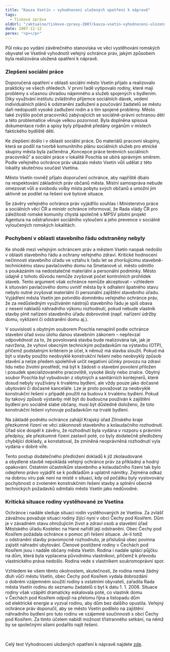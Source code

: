 ```yaml
---
title: "Kauza Vsetín – vyhodnocení uložených opatření k nápravě"
tags:
  - Tisková zpráva
oldUrl: "/aktualne/tiskove-zpravy-2007/kauza-vsetin-vyhodnoceni-ulozenych-opatreni-k-naprave"
date: 2007-12-12
perex: "<p></p>"
---
```


<!-- imported from the old website -->

<p class="Normln-web">Půl roku po vydání závěrečného stanoviska ve věci vystěhování romských obyvatel ve Vsetíně vyhodnotil veřejný ochránce práv, jakým způsobem byla realizována uložená opatření k nápravě.</p><h3 class="Nadpis2">Zlepšení sociální práce</h3><p class="Normln-web">Doporučená opatření v oblasti sociální město Vsetín přijalo a realizovalo prakticky ve všech ohledech. V první řadě vytipovalo rodiny, které mají problémy s včasnou úhradou nájemného a služeb spojených s bydlením. Díky využívání institutu zvláštního příjemce sociálních dávek, vedení individuálních plánů k odstranění zadlužení a poučování žadatelů se městu daří nedopustit vysoké zadlužení rodin a s tím spojené problémy. Město také zvýšilo počet pracovníků zabývajících se sociálně-právní ochranou dětí a této problematice věnuje velkou pozornost. Byla doplněna spisová dokumentace rodin a spisy byly případně předány orgánům v místech faktického bydliště dětí.</p><p class="Normln-web">Ke zlepšení došlo i v oblasti sociální práce. Do materiálů pracovní skupiny, která se podílí na tvorbě komunitního plánu sociálních služeb pro etnické skupiny města byla začleněna „Koncepce práce terénních sociálních pracovníků“ a sociální práce v lokalitě Poschla se ubírá správným směrem. Podle veřejného ochránce práv ukázalo město Vsetín vůli udělat z této lokality skutečnou součást Vsetína.</p><p class="Normln-web">Město Vsetín rovněž přijalo doporučení ochránce, aby napříště dbalo na respektování základních práv občanů města. Místní samospráva nebude omezovat vůli a svobodu volby místa pobytu svých občanů a umožní jim aktivně se podílet na řešení své bytové situace.</p><p class="Normln-web">Se závěry veřejného ochránce práv vyjádřilo souhlas i Ministerstvo práce a sociálních věcí ČR a ministr ochránce informoval, že Rada vlády ČR pro záležitosti romské komunity chystá společně s MPSV pilotní projekt Agentura na odstraňování sociálního vyloučení a jeho prevence v sociálně vyloučených romských lokalitách.</p><h3 class="Nadpis2">Pochybení v oblasti stavebního řádu odstraněny nebyly</h3><p class="Normln-web">Ke shodě mezi veřejným ochráncem práv a městem Vsetín naopak nedošlo v oblasti stavebního řádu a ochrany veřejného zdraví. Kritické hodnocení nečinnosti stavebního úřadu ve vztahu k řadu let se zhoršujícímu stavebně-technickému stavu pavlačového domu na Smetanově ul. město odmítlo s poukázáním na nedostatečné materiální a personální podmínky. Město údajně z tohoto důvodu nemůže zvyšovat počet kontrolních prohlídek staveb. Tento argument však ochránce nemůže akceptovat – vzhledem k situování pavlačového domu uvnitř města by k odhalení špatného stavu nebylo nutné zvyšovat materiální či personální zajištění stavebního úřadu. Vyjádření města Vsetín jen potvrdilo domněnku veřejného ochránce práv, že za nedůsledným využíváním nástrojů stavebního řádu je spíš obava z nesení nákladů náhradního výkonu rozhodnutí, pokud nebude vlastník stavby plnit nařízení stavebního úřadu dobrovolně (např. nařízení údržby domu, vyklizení či odstranění domu aj.).</p><p class="Normln-web">V souvislosti s obytným souborem Poschla nenaplnil podle ochránce stavební úřad svou úlohu danou stavebním zákonem – nepřevzal odpovědnost za to, že povolovaná stavba bude realizována tak, jak je navržena, že vyhoví obecným technickým požadavkům na výstavbu (OTP), přičemž podstatným kritériem je účel, k němuž má stavba sloužit. Pokud má být u stavby použito neobvyklé konstrukční řešení nebo neobvyklý způsob stavění a nelze předem spolehlivě určit negativní účinky provozu na zdraví lidu nebo životní prostředí, má být k žádosti o stavební povolení přiložen i posudek specializovaného pracoviště, vysoké školy nebo znalce. Obytný soubor Poschla byl vybudován z obytných a sanitárních kontejnerů, které dosud nebyly využívány k trvalému bydlení, ale vždy pouze jako dočasné ubytování či dočasné kanceláře. Lze je proto považovat za neobvyklé konstrukční řešení v případě použití na budovu k trvalému bydlení. Pokud by takový způsob výstavby měl být do budoucna používán k zajištění bydlení pro sociálně slabé občany, musí být důsledně doloženo, že toto konstrukční řešení vyhovuje požadavkům na trvalé bydlení.</p><p class="Normln-web">Na základě podnětu ochránce zahájil Krajský úřad Zlínského kraje přezkumné řízení ve věci zákonnosti stavebního a kolaudačního rozhodnutí. Úřad sice dospěl k závěru, že rozhodnutí byla vydána v rozporu s právními předpisy, ale přezkumné řízení zastavil poté, co byly dodatečně předloženy chybějící doklady, a konstatoval, že zmíněná neoprávněná rozhodnutí vyla vydána v dobré víře.</p><p class="Normln-web">Tento postup dodatečného předložení dokladů k již zkolaudované a obydlené stavbě nepokládá veřejný ochránce práv za příkladný a hodný opakování. Ostatním účastníkům stavebního a kolaudačního řízení tak bylo odepřeno právo vyjádřit se k podkladům a uplatnit námitky. Zejména odkaz na dobrou víru pak není na místě v situaci, kdy od počátku byly vyslovovány pochybnosti o zvoleném konstrukčním řešení stavby a splnění obecně technických požadavků odmítalo město Vsetín jako nedůvodné.</p><h3 class="Nadpis2">Kritická situace rodiny vystěhované ze Vsetína</h3><p class="Normln-web">Ochránce i nadále sleduje situaci rodin vystěhovaných ze Vsetína. Za zvlášť závažnou považuje situaci rodiny žijící nyní v obci Čechy pod Kosířem. Dům je v závadném stavu ohrožujícím život a zdraví osob a stavební úřad Městského úřadu Kostelec na Hané nařídil její odstranění. Obec Čechy pod Kosířem požádala ochránce o pomoc při řešení situace. Je-li totiž o odstranění stavby pravomocně rozhodnuto, je příslušná obec povinna zajistit náhradní ubytování. Členové postižené rodiny v Čechách pod Kosířem jsou i nadále občany města Vsetín. Rodina i nadále splácí půjčku na dům, která byla vyplacena původnímu vlastníkovi, přičemž k převodu vlastnického práva nedošlo. Rodina vede s vlastníkem soukromoprávní spor.</p><p class="Normln-web">Vzhledem ke všem těmto okolnostem, skutečnosti, že rodina nemá žádný dluh vůči městu Vsetín, obec Čechy pod Kosířem vydala dobrozdání o dobrém vzájemném soužití rodiny s ostatními obyvateli, zařadila Rada města Vsetín rodinu do seznamu žadatelů o byt k datu 1. 1. 2008. Situace rodiny však vzápětí dramaticky eskalovala poté, co vlastník domu v Čechách pod Kosířem odpojil na přelomu října a listopadu dům od elektrické energie a vyzval rodinu, aby dům bez dalšího opustila. Veřejný ochránce práv doporučil, aby se město Vsetín podílelo na zajištění náhradního bydlení pro tuto rodinu ve vzájemné součinnosti s obcí Čechy pod Kosířem. Za tímto účelem nabídl možnost třístranného setkání, na němž by se společnými silami podařilo najít řešení.</p><p class="Normln-web"> </p><p class="Normln-web">Celý text Vyhodnocení uložených opatření k nápravě najdete <a href="dokumenty/dokument.php?back=/cinnost/stanoviska.php&amp;doc=857">zde</a>.</p><p class="Normln-web"> </p>
